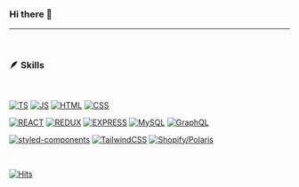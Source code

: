 ### Hi there 👋

---

<br>

### 🪶 **Skills**

<br>

[![TS](https://img.shields.io/badge/Typescript-1a237e?style=for-the-badge&logo=Typescript&logoColor=white)](https://github.com/Gryffindor0ne) 
[![JS](https://img.shields.io/badge/Javascript-ffeb3b?style=for-the-badge&logo=JavaScript&logoColor=white)](https://github.com/Gryffindor0ne)   [![HTML](https://img.shields.io/badge/HTML-1976d2?style=for-the-badge&logo=HTML5&logoColor=white)](https://github.com/Gryffindor0ne)   [![CSS](https://img.shields.io/badge/CSS-ff69b4?style=for-the-badge&logo=CSS3&logoColor=white)](https://github.com/Gryffindor0ne)

[![REACT](https://img.shields.io/badge/REACT-61DAFB?style=for-the-badge&logo=React&logoColor=white)](https://github.com/Gryffindor0ne) [![REDUX](https://img.shields.io/badge/REDUX-69f0ae?style=for-the-badge&logo=Redux&logoColor=white)](https://github.com/Gryffindor0ne) [![EXPRESS](https://img.shields.io/badge/Express-8e24aa?style=for-the-badge&logo=Express&logoColor=white)](https://github.com/Gryffindor0ne) [![MySQL](https://img.shields.io/badge/MySQL-2962ff?style=for-the-badge&logo=MySQL&logoColor=white)](https://github.com/Gryffindor0ne)   [![GraphQL](https://img.shields.io/badge/GraphQL-E10098?style=for-the-badge&logo=GraphQL&logoColor=white)](https://github.com/Gryffindor0ne) 

[![styled-components](https://img.shields.io/badge/Styled_Components-DB7093?style=for-the-badge&logo=styled-components&logoColor=white)](https://github.com/Gryffindor0ne) [![TailwindCSS](https://img.shields.io/badge/TailwindCSS-06B6D4?style=for-the-badge&logo=TailwindCSS&logoColor=white)](https://github.com/Gryffindor0ne) [![Shopify/Polaris](https://img.shields.io/badge/Shopify/Polaris-7AB55C?style=for-the-badge&logo=Shopify&logoColor=white)](https://github.com/Gryffindor0ne)


<br>


[![Hits](https://hits.seeyoufarm.com/api/count/incr/badge.svg?url=https%3A%2F%2Fgithub.com%2FGryffindor0ne&count_bg=%2308F700&title_bg=%23806BEF&icon=&icon_color=%23367DCD&title=hits&edge_flat=false)](https://hits.seeyoufarm.com)
